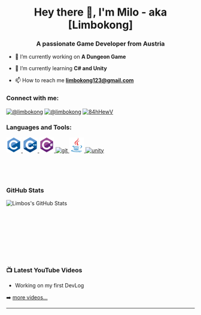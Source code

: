 <h1 align="center">Hey there 👋, I'm Milo - aka [Limbokong]</h1>
<h3 align="center">A passionate Game Developer from Austria</h3>

- 🔭 I’m currently working on **A Dungeon Game**

- 🌱 I’m currently learning **C# and Unity**

- 📫 How to reach me **limbokong123@gmail.com**

<h3 align="left">Connect with me:</h3>
<p align="left">
<a href="https://twitter.com/@limbokong" target="blank"><img align="center" src="https://raw.githubusercontent.com/rahuldkjain/github-profile-readme-generator/master/src/images/icons/Social/twitter.svg" alt="@limbokong" height="30" width="40" /></a>
<a href="https://www.youtube.com/c/@limbokong" target="blank"><img align="center" src="https://raw.githubusercontent.com/rahuldkjain/github-profile-readme-generator/master/src/images/icons/Social/youtube.svg" alt="@limbokong" height="30" width="40" /></a>
<a href="https://discord.gg/84hHewV" target="blank"><img align="center" src="https://raw.githubusercontent.com/rahuldkjain/github-profile-readme-generator/master/src/images/icons/Social/discord.svg" alt="84hHewV" height="30" width="40" /></a>
</p>

<h3 align="left">Languages and Tools:</h3>
<p align="left"> <a href="https://www.cprogramming.com/" target="_blank" rel="noreferrer"> <img src="https://raw.githubusercontent.com/devicons/devicon/master/icons/c/c-original.svg" alt="c" width="40" height="40"/> </a> <a href="https://www.w3schools.com/cpp/" target="_blank" rel="noreferrer"> <img src="https://raw.githubusercontent.com/devicons/devicon/master/icons/cplusplus/cplusplus-original.svg" alt="cplusplus" width="40" height="40"/> </a> <a href="https://www.w3schools.com/cs/" target="_blank" rel="noreferrer"> <img src="https://raw.githubusercontent.com/devicons/devicon/master/icons/csharp/csharp-original.svg" alt="csharp" width="40" height="40"/> </a> <a href="https://git-scm.com/" target="_blank" rel="noreferrer"> <img src="https://www.vectorlogo.zone/logos/git-scm/git-scm-icon.svg" alt="git" width="40" height="40"/> </a> <a href="https://www.java.com" target="_blank" rel="noreferrer"> <img src="https://raw.githubusercontent.com/devicons/devicon/master/icons/java/java-original.svg" alt="java" width="40" height="40"/> </a> <a href="https://unity.com/" target="_blank" rel="noreferrer"> <img src="https://www.vectorlogo.zone/logos/unity3d/unity3d-icon.svg" alt="unity" width="40" height="40"/> </a> </p>

<br />
<br />
<br />

### GitHub Stats

  <img align="left" alt="Limbos's GitHub Stats" src="https://github-readme-stats.vercel.app/api?username=Limbokong&show_icons=true&theme=tokyonight" />

<br />
<br />
<br />
<br />
<br />
<br />
<br />
<br />
<br />


### 📺 Latest YouTube Videos


<!-- YOUTUBE:START -->
- Working on my first DevLog
<!-- YOUTUBE:END -->

➡️ [more videos...](https://www.youtube.com/channel/@Limbokong)

---
